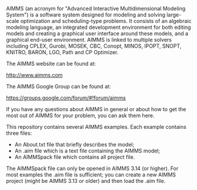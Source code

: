 AIMMS (an acronym for "Advanced Interactive Multidimensional Modeling System") is a software system designed for modeling
and solving large-scale optimization and scheduling-type problems. It consists of an algebraic modeling language, an
integrated development environment for both editing models and creating a graphical user interface around these models,
and a graphical end-user environment. AIMMS is linked to multiple solvers including CPLEX, Gurobi, MOSEK, CBC, Conopt,
MINOS, IPOPT, SNOPT, KNITRO, BARON, LGO, Path and CP Optimizer.

The AIMMS website can be found at:

   http://www.aimms.com

The AIMMS Google Group can be found at:

   https://groups.google.com/forum/#!forum/aimms

If you have any questions about AIMMS in general or about how to get the most out of AIMMS for your problem, you can ask
them here.


This repository contains several AIMMS examples. Each example contains three files:

* An About.txt file that briefly describes the model;
* An .aim file which is a text file containing the AIMMS model;
* An AIMMSpack file which contains all project file.

The AIMMSpack file can only be opened in AIMMS 3.14 (or higher). For most examples the .aim file is sufficient; you can
create a new AIMMS project (might be AIMMS 3.13 or older) and then load the .aim file.
